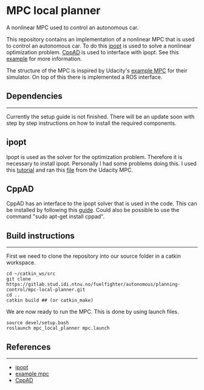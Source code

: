 **MPC local planner**
=======
 
A nonlinear MPC used to control an autonomous car.
 
This repository contains an implementation of a nonlinear MPC that is used to control an autonomous car. To do this [ipopt](https://coin-or.github.io/Ipopt/) is used to solve a nonlinear optimization problem. [CppAD](https://coin-or.github.io/CppAD/doc/cppad.htm) is used to interface with ipopt. See this [example](https://www.coin-or.org/CppAD/Doc/ipopt_solve_get_started.cpp.htm) for more information.
 
The structure of the MPC is inspired by Udacity's [example MPC](https://medium.com/@techreigns/model-predictive-control-implementation-for-autonomous-vehicles-932c81598b49) for their simulator. On top of this there is implemented a ROS interface.
 
Dependencies
---------
---------
 
Currently the setup guide is not finished.
There will be an update soon with step by step instructions on how to install the required components.
 
ipopt
------
 
Ipopt is used as the solver for the optimization problem. Therefore it is necessary to install ipopt. Personally I had some problems doing this. I used this [tutorial](https://coin-or.github.io/Ipopt/INSTALL.html) and ran this [file](https://github.com/uppala75/CarND-MPC-Project/blob/master/install_ipopt.sh) from the Udacity MPC.
 
CppAD
------
 
CppAD has an interface to the ipopt solver that is used in the code. This can be installed by following this [guide](https://coin-or.github.io/CppAD/doc/install.htm). Could also be possible to use the command "sudo apt-get install cppad".
 
Build instructions
------------------
------------------
 
First we need to clone the repository into our source folder in a catkin workspace.
 
```terminal
cd ~/catkin_ws/src
git clone https://gitlab.stud.idi.ntnu.no/fuelfighter/autonomous/planning-control/mpc-local-planner.git
cd ..
catkin build ## (or catkin_make)
```
 
We are now ready to run the MPC. This is done by using launch files.
 
```terminal
source devel/setup.bash
roslaunch mpc_local_planner mpc.launch
```
 
References
----------
----------
 
- [ipopt](https://coin-or.github.io/Ipopt/)
- [example mpc](https://medium.com/@techreigns/model-predictive-control-implementation-for-autonomous-vehicles-932c81598b49)
- [CppAD](https://coin-or.github.io/CppAD/doc/cppad.htm)
